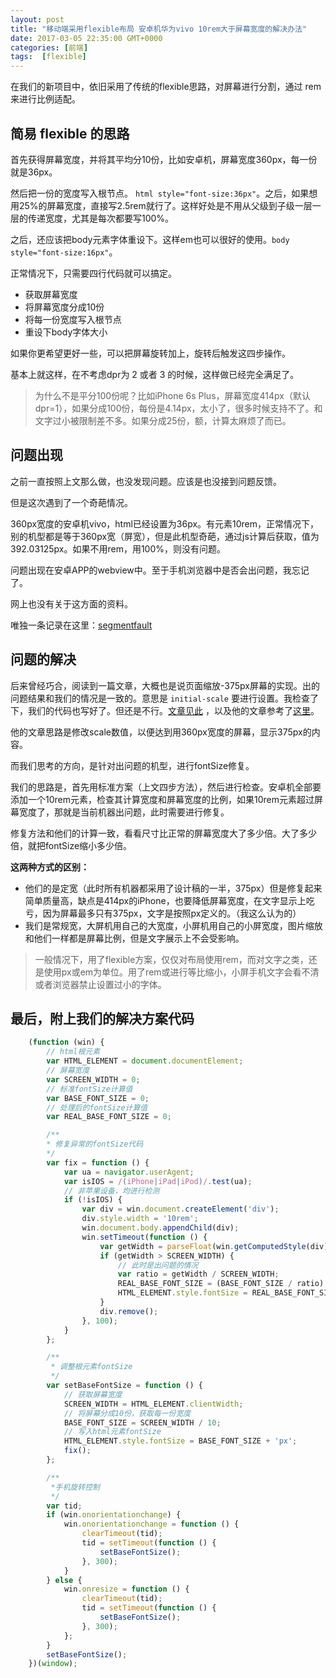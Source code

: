 ```yaml
---
layout: post
title: "移动端采用flexible布局 安卓机华为vivo 10rem大于屏幕宽度的解决办法"
date: 2017-03-05 22:35:00 GMT+0000
categories: [前端]
tags:  [flexible]
---
```


在我们的新项目中，依旧采用了传统的flexible思路，对屏幕进行分割，通过 rem 来进行比例适配。

<!-- more -->

## 简易 flexible 的思路

首先获得屏幕宽度，并将其平均分10份，比如安卓机，屏幕宽度360px，每一份就是36px。

然后把一份的宽度写入根节点。 `html style="font-size:36px"`。之后，如果想用25%的屏幕宽度，直接写2.5rem就行了。这样好处是不用从父级到子级一层一层的传递宽度，尤其是每次都要写100%。

之后，还应该把body元素字体重设下。这样em也可以很好的使用。`body style="font-size:16px"`。

正常情况下，只需要四行代码就可以搞定。

* 获取屏幕宽度
* 将屏幕宽度分成10份
* 将每一份宽度写入根节点
* 重设下body字体大小

如果你更希望更好一些，可以把屏幕旋转加上，旋转后触发这四步操作。

基本上就这样，在不考虑dpr为 2 或者 3 的时候，这样做已经完全满足了。

> 为什么不是平分100份呢？比如iPhone 6s Plus，屏幕宽度414px（默认dpr=1），如果分成100份，每份是4.14px，太小了，很多时候支持不了。和文字过小被限制差不多。如果分成25份，额，计算太麻烦了而已。

## 问题出现

之前一直按照上文那么做，也没发现问题。应该是也没接到问题反馈。

但是这次遇到了一个奇葩情况。

360px宽度的安卓机vivo，html已经设置为36px。有元素10rem，正常情况下，别的机型都是等于360px宽（屏宽），但是此机型奇葩，通过js计算后获取，值为392.03125px。如果不用rem，用100%，则没有问题。

问题出现在安卓APP的webview中。至于手机浏览器中是否会出问题，我忘记了。

网上也没有关于这方面的资料。

唯独一条记录在这里：[segmentfault](https://segmentfault.com/q/1010000006851410)

## 问题的解决

后来曾经巧合，阅读到一篇文章，大概也是说页面缩放-375px屏幕的实现。出的问题结果和我们的情况是一致的。意思是 `initial-scale` 要进行设置。我检查了下，我们的代码也写好了。但还是不行。[文章见此](https://github.com/ShowJoy-com/showjoy-blog/issues/6) ，以及他的文章参考了[这里](http://lvdada.org/2016/01/28/viewport-and-flexibleJs/)。

他的文章思路是修改scale数值，以便达到用360px宽度的屏幕，显示375px的内容。

而我们思考的方向，是针对出问题的机型，进行fontSize修复。

我们的思路是，首先用标准方案（上文四步方法），然后进行检查。安卓机全部要添加一个10rem元素，检查其计算宽度和屏幕宽度的比例，如果10rem元素超过屏幕宽度了，那就是当前机器出问题，此时需要进行修复。

修复方法和他们的计算一致，看看尺寸比正常的屏幕宽度大了多少倍。大了多少倍，就把fontSize缩小多少倍。


**这两种方式的区别：**

* 他们的是定宽（此时所有机器都采用了设计稿的一半，375px）但是修复起来简单质量高，缺点是414px的iPhone，也要降低屏幕宽度，在文字显示上吃亏，因为屏幕最多只有375px，文字是按照px定义的。（我这么认为的）
* 我们是常规宽，大屏机用自己的大宽度，小屏机用自己的小屏宽度，图片缩放和他们一样都是屏幕比例，但是文字展示上不会受影响。


> 一般情况下，用了flexible方案，仅仅对布局使用rem，而对文字之类，还是使用px或em为单位。用了rem或进行等比缩小，小屏手机文字会看不清或者浏览器禁止设置过小的字体。

## 最后，附上我们的解决方案代码

```js
    (function (win) {
        // html根元素
        var HTML_ELEMENT = document.documentElement;
        // 屏幕宽度
        var SCREEN_WIDTH = 0;
        // 标准fontSize计算值
        var BASE_FONT_SIZE = 0;
        // 处理后的fontSize计算值
        var REAL_BASE_FONT_SIZE = 0;

        /**
        * 修复异常的fontSize代码
        */
        var fix = function () {
            var ua = navigator.userAgent;
            var isIOS = /(iPhone|iPad|iPod)/.test(ua);
            // 非苹果设备，均进行检测
            if (!isIOS) {
                var div = win.document.createElement('div');
                div.style.width = '10rem';
                win.document.body.appendChild(div);
                win.setTimeout(function () {
                    var getWidth = parseFloat(win.getComputedStyle(div).width);
                    if (getWidth > SCREEN_WIDTH) {
                        // 此时是出问题的情况
                        var ratio = getWidth / SCREEN_WIDTH;
                        REAL_BASE_FONT_SIZE = (BASE_FONT_SIZE / ratio).toFixed(4);
                        HTML_ELEMENT.style.fontSize = REAL_BASE_FONT_SIZE + 'px';
                    }
                    div.remove();
                }, 100);
            }
        };

        /**
         * 调整根元素fontSize
         */
        var setBaseFontSize = function () {
            // 获取屏幕宽度
            SCREEN_WIDTH = HTML_ELEMENT.clientWidth;
            // 将屏幕分成10份，获取每一份宽度
            BASE_FONT_SIZE = SCREEN_WIDTH / 10;
            // 写入html元素fontSize
            HTML_ELEMENT.style.fontSize = BASE_FONT_SIZE + 'px';
            fix();
        };

        /**
         *手机旋转控制
         */
        var tid;
        if (win.onorientationchange) {
            win.onorientationchange = function () {
                clearTimeout(tid);
                tid = setTimeout(function () {
                    setBaseFontSize();
                }, 300);
            }
        } else {
            win.onresize = function () {
                clearTimeout(tid);
                tid = setTimeout(function () {
                    setBaseFontSize();
                }, 300);
            };
        }
        setBaseFontSize();
    })(window);
```